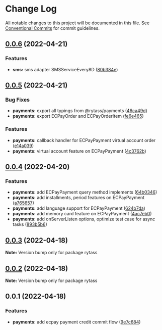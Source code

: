 # Change Log

All notable changes to this project will be documented in this file.
See [Conventional Commits](https://conventionalcommits.org) for commit guidelines.

## [0.0.6](https://github.com/Rytass/Utils/compare/v0.0.5...v0.0.6) (2022-04-21)


### Features

* **sms:** sms adapter SMSServiceEvery8D ([80b384e](https://github.com/Rytass/Utils/commit/80b384e424e1c597edc8a742504e4a8e9d7ac75a))





## [0.0.5](https://github.com/Rytass/Utils/compare/v0.0.4...v0.0.5) (2022-04-21)


### Bug Fixes

* **payments:** export all typings from @rytass/payments ([46ca49d](https://github.com/Rytass/Utils/commit/46ca49d43be5468d1eac7cf7ec1daf27ab5a5e5b))
* **payments:** export ECPayOrder and ECPayOrderItem ([fe6e465](https://github.com/Rytass/Utils/commit/fe6e4653b41925067d085eb8c7c9ef85d070b415))


### Features

* **payments:** callback handler for ECPayPayment virtual account order ([e14a039](https://github.com/Rytass/Utils/commit/e14a03960d6177f25db485fee2e693365bf3b524))
* **payments:** virtual account feature on ECPayPayment ([4c3762b](https://github.com/Rytass/Utils/commit/4c3762b68b033aaa217d6d8d12de2d7203ded8ce))





## [0.0.4](https://github.com/Rytass/Utils/compare/v0.0.3...v0.0.4) (2022-04-20)


### Features

* **payments:** add ECPayPayment query method implements ([64b0346](https://github.com/Rytass/Utils/commit/64b03465c814b9f996e28dfe4611d297bcbd7d99))
* **payments:** add installments, period features on ECPayPayment ([a765657](https://github.com/Rytass/Utils/commit/a76565723b46687cff65ebe49efc2eb57d3dee77))
* **payments:** add language support for ECPayPayment ([624b7da](https://github.com/Rytass/Utils/commit/624b7da2d31580eea53ed225294e27b69731e0db))
* **payments:** add memory card feature on ECPayPayment ([4ac7eb0](https://github.com/Rytass/Utils/commit/4ac7eb0797d2e1adf2e841dccba50bf8f2a4edcb))
* **payments:** add onServerListen options, optimize test case for async tasks ([893b5b6](https://github.com/Rytass/Utils/commit/893b5b6e8319aadcfedf2c16c78e09636ece173c))





## [0.0.3](https://github.com/Rytass/Utils/compare/v0.0.2...v0.0.3) (2022-04-18)

**Note:** Version bump only for package rytass





## [0.0.2](https://github.com/Rytass/Utils/compare/v0.0.1...v0.0.2) (2022-04-18)

**Note:** Version bump only for package rytass





## 0.0.1 (2022-04-18)


### Features

* **payments:** add ecpay payment credit commit flow ([9e7c684](https://github.com/Rytass/Utils/commit/9e7c684db25166c3a404f180e24e72d03b4515ac))
